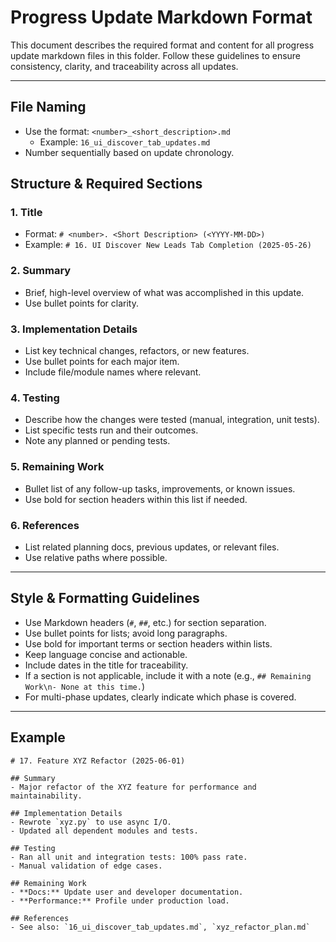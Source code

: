 # Progress Update Markdown Format

This document describes the required format and content for all progress update markdown files in this folder. Follow these guidelines to ensure consistency, clarity, and traceability across all updates.

---

## File Naming
- Use the format: `<number>_<short_description>.md`
  - Example: `16_ui_discover_tab_updates.md`
- Number sequentially based on update chronology.

## Structure & Required Sections

### 1. Title
- Format: `# <number>. <Short Description> (<YYYY-MM-DD>)`
- Example: `# 16. UI Discover New Leads Tab Completion (2025-05-26)`

### 2. Summary
- Brief, high-level overview of what was accomplished in this update.
- Use bullet points for clarity.

### 3. Implementation Details
- List key technical changes, refactors, or new features.
- Use bullet points for each major item.
- Include file/module names where relevant.

### 4. Testing
- Describe how the changes were tested (manual, integration, unit tests).
- List specific tests run and their outcomes.
- Note any planned or pending tests.

### 5. Remaining Work
- Bullet list of any follow-up tasks, improvements, or known issues.
- Use bold for section headers within this list if needed.

### 6. References
- List related planning docs, previous updates, or relevant files.
- Use relative paths where possible.

---

## Style & Formatting Guidelines
- Use Markdown headers (`#`, `##`, etc.) for section separation.
- Use bullet points for lists; avoid long paragraphs.
- Use bold for important terms or section headers within lists.
- Keep language concise and actionable.
- Include dates in the title for traceability.
- If a section is not applicable, include it with a note (e.g., `## Remaining Work\n- None at this time.`)
- For multi-phase updates, clearly indicate which phase is covered.

---

## Example

```
# 17. Feature XYZ Refactor (2025-06-01)

## Summary
- Major refactor of the XYZ feature for performance and maintainability.

## Implementation Details
- Rewrote `xyz.py` to use async I/O.
- Updated all dependent modules and tests.

## Testing
- Ran all unit and integration tests: 100% pass rate.
- Manual validation of edge cases.

## Remaining Work
- **Docs:** Update user and developer documentation.
- **Performance:** Profile under production load.

## References
- See also: `16_ui_discover_tab_updates.md`, `xyz_refactor_plan.md` 